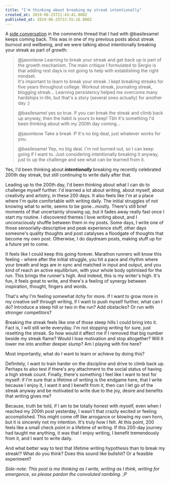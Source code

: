 ```yaml
---
title: "I'm thinking about breaking my streak intentionally"
created_at: 2019-06-25T21:43:41.000Z
published_at: 2019-06-25T22:55:16.000Z
---
```

A [side conversation](https://200wordsaday.com/words/is-your-streak-burning-you-out-201595d035be16f842) in the comments thread that I had with @basilesamel keeps coming back. This was in one of my previous posts about streak burnout and wellbeing, and we were talking about intentionally breaking your streak as part of growth:   

  

> @jasonleow Learning to break your streak and get back up is part of the growth mechanism. The main critique I formulated to Sergio is that adding rest days is not going to help with establishing the right mindset.  
> It's important to learn to break your streak. I kept breaking streaks for five years throughout college. Workout streak, journaling streak, blogging streak... Learning persistency helped me overcome many hardships in life, but that's a story (several ones actually) for another day :)  
>   
> @basilesamel yes so true. If you can break the streak and climb back up anyway, then the habit is yours to keep! Tbh it's something I'd been thinking about with my 200th day coming...  
>   
> @jasonleow Take a break :P It's no big deal, just whatever works for you.  
>   
> @basilesamel Yep, no big deal. I'm not burned out, so I can keep going if I want to. Just considering intentionally breaking it anyway, just to up the challenge and see what can be learned from it.

  

Yes, I'd been thinking about **_intentionally_** breaking my recently celebrated 200th day streak, but still continuing to write daily after that. 

  

Leading up to the 200th day, I'd been thinking about what I can do to challenge myself further. I'd learned a lot about writing, about myself, about creativity and artistry, in these 200 days. It also feels like I'm at a place where I'm quite comfortable with writing daily. The initial struggles of not knowing what to write, seems to be gone...mostly. There's still brief moments of that uncertainty showing up, but it fades away really fast once I start my routine. I discovered themes I love writing about, and I unconsciously shuffle between them in my posts. Some days, I write one of those sensorially-descriptive and peak experience stuff, other days someone's quality thoughts and post catalyses a floodgate of thoughts that become my own post. Otherwise, I do daydream posts, making stuff up for a future yet to come. 

  

It feels like I could keep this going forever. Marathon runners will know this feeling - where after the initial struggle, you hit a pace and rhythm where your breath and legs are in sync and matched in input and output, and you kind of reach an active equilibrium, with your whole body optimised for the run. This brings the runner's high. And indeed, this is my writer's high. It's fun, it feels great to write, and there's a feeling of synergy between inspiration, thought, fingers and words. 

  

That's why I'm feeling somewhat itchy for more. If I want to grow more in my creative self through writing, if I want to push myself further, what can I do? Introduce a steep hill or two in the run? Add obstacles? Or run with stronger competitors? 

  

Breaking the streak feels like one of those steep hills I could bring into it. Fact is, I will still write everyday. I'm not stopping writing for sure, just resetting the streak. So how would it affect me if I removed that big number beside my streak flame? Would I lose motivation and stop altogether? Will it lower me into another deeper slump? Am I playing with fire here? 

  

Most importantly, what do I want to learn or achieve by doing this? 

  

Definitely, I want to train harder on the discipline and drive to climb back up. Perhaps to also test if there's any attachment to the social status of having a high streak count. Finally, there's something I feel like I want to test for myself: if I'm sure that a lifetime of writing is the endgame here, that I write because I enjoy it, I want it and I benefit from it, then can I let go of the streak anyway and be motivated to write due to the joy, desire and benefits that writing gives me? 

  

Because, truth be told, if I am to be totally honest with myself, even when I reached my 200th post yesterday, I wasn't that crazily excited or feeling accomplished. This might come off like arrogance or blowing my own horn, but it is sincerely not my intention. It's truly how I felt. At this point, 200 feels like a small check point in a lifetime of writing. If this 200-day journey had taught me anything, it was that I enjoy writing, I benefit tremendously from it, and I want to write daily. 

  

And what better way to test that lifetime writing hypothesis than to break my streak!? What do you think? Does this sound like bullshit? Or a feasible experiment? 

  

_Side-note: This post is me thinking as I write, writing as I think, writing for emergence, so please pardon the convoluted rambling. ;P_
